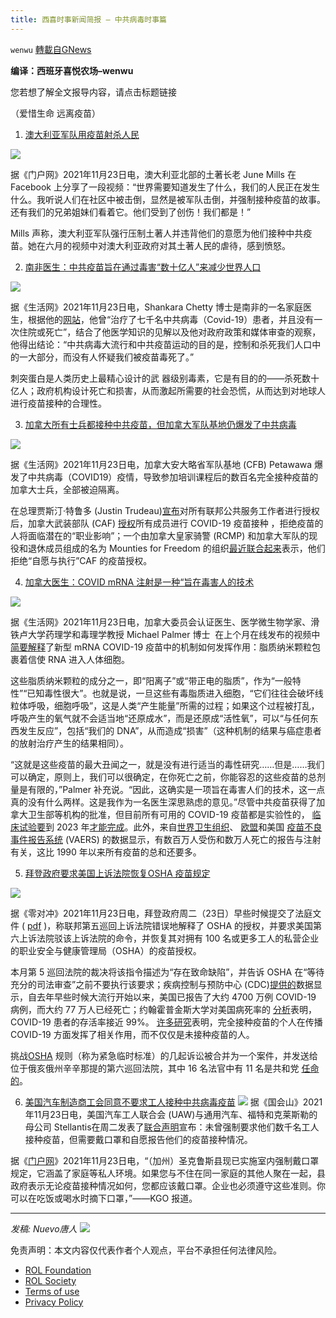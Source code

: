```yaml
---
title: 西喜时事新闻简报 — 中共病毒时事篇
---
```

`wenwu` [轉載自GNews](https://gnews.org/zh-hans/1690898/)

**编译：西班牙喜悦农场–wenwu**

您若想了解全文报导内容，请点击标题链接

（爱惜生命 远离疫苗）

1. [澳大利亚军队用疫苗射杀人民](https://www.thegatewaypundit.com/2021/11/killing-us-killing-people-aboriginal-elder-screams-facebook-rant-australian-military-reportedly-holds-people-shoots-vaccine-video/)

![](https://assets.gnews.org/wp-content/uploads/2021/11/image-662.png)

据《门户网》2021年11月23日电，澳大利亚北部的土著长老 June Mills 在 Facebook 上分享了一段视频：“世界需要知道发生了什么，我们的人民正在发生什么。我听说人们在社区中被击倒，显然是被军队击倒，并强制接种疫苗的故事。还有我们的兄弟姐妹们看着它。他们受到了创伤！我们都是！”

Mills 声称，澳大利亚军队强行压制土著人并违背他们的意愿为他们接种中共疫苗。她在六月的视频中对澳大利亚政府对其土著人民的虐待，感到愤怒。

2. [南非医生：中共疫苗旨在通过毒害“数十亿人”来减少世界人口](https://www.lifesitenews.com/news/jab-will-poison/)

![](https://assets.gnews.org/wp-content/uploads/2021/11/image-664.png)

据《生活网》2021年11月23日电，Shankara Chetty 博士是南非的一名家庭医生，根据他的[网站](https://wonderland.org.za/)，他曾“治疗了七千名中共病毒（Covid-19）患者，并且没有一次住院或死亡”，结合了他医学知识的见解以及他对政府政策和媒体审查的观察，他得出结论：“中共病毒大流行和中共疫苗运动的目的是，控制和杀死我们人口中的一大部分，而没有人怀疑我们被疫苗毒死了。”

刺突蛋白是人类历史上最精心设计的武 器级别毒素，它是有目的的——杀死数十亿人；政府机构设计死亡和损害，从而激起所需要的社会恐慌，从而达到对地球人进行疫苗接种的合理性。

3. [加拿大所有士兵都接种中共疫苗，但加拿大军队基地仍爆发了中共病毒](https://www.lifesitenews.com/news/covid-outbreak-hits-canadian-army-base-even-though-all-soldiers-are-fully-vaccinated/?utm_source=top_news&amp;utm_campaign=usa)

![](https://assets.gnews.org/wp-content/uploads/2021/11/image-666.png)

据《生活网》2021年11月23日电，加拿大安大略省军队基地 (CFB) Petawawa 爆发了中共病毒（COVID19）疫情，导致参加培训课程后的数百名完全接种疫苗的加拿大士兵，全部被迫隔离。

在总理贾斯汀·特鲁多 (Justin Trudeau)[宣布](https://www.lifesitenews.com/news/canada-to-mandate-covid-19-jabs-for-domestic-travel-as-well-as-for-all-federal-workers/?utm_source=featured&amp;utm_campaign=canada)对所有联邦公共服务工作者进行授权后，加拿大武装部队 (CAF) [授权](https://www.lifesitenews.com/news/canadian-military-will-mandate-coronavirus-vaccines-for-all-its-members/)所有成员进行 COVID-19 疫苗接种 ，拒绝疫苗的人将面临潜在的“职业影响”；一个由加拿大皇家骑警 (RCMP) 和加拿大军队的现役和退休成员组成的名为 Mounties for Freedom 的组织[最近联合起来](https://www.lifesitenews.com/news/active-and-retired-canadian-police-officers-warn-head-of-mounted-police-about-forced-vaccines/)表示，他们拒绝“自愿与执行”CAF 的疫苗授权。

4. [加拿大医生：COVID mRNA 注射是一种“旨在毒害人的技术](https://www.lifesitenews.com/news/covid-mrna-shots-are-a-technology-designed-to-poison-people-canadian-doctor/?utm_source=top_news&amp;utm_campaign=usa)

![](https://assets.gnews.org/wp-content/uploads/2021/11/image-668.png)

据《生活网》2021年11月23日电，加拿大委员会认证医生、医学微生物学家、滑铁卢大学药理学和毒理学教授 Michael Palmer 博士  在上个月在线发布的视频中[简要解释](https://www.youtube.com/watch?v=-N9EDHMtkUg)了新型 mRNA COVID-19 疫苗中的机制如何发挥作用：脂质纳米颗粒包裹着信使 RNA 进入人体细胞。

这些脂质纳米颗粒的成分之一，即“阳离子”或“带正电的脂质”，作为“一般特性”“已知毒性很大”。也就是说，一旦这些有毒脂质进入细胞，“它们往往会破坏线粒体呼吸，细胞呼吸”，这是人类“产生能量”所需的过程；如果这个过程被打乱，呼吸产生的氧气就不会适当地“还原成水”，而是还原成“活性氧”，可以“与任何东西发生反应”，包括“我们的 DNA”，从而造成“损害”（这种机制的结果与癌症患者的放射治疗产生的结果相同）。

“这就是这些疫苗的最大丑闻之一，就是没有进行适当的毒性研究……但是……我们可以确定，原则上，我们可以很确定，在你死亡之前，你能容忍的这些疫苗的总剂量是有限的，”Palmer 补充说。“因此，这确实是一项旨在毒害人们的技术，这一点真的没有什么两样。这是我作为一名医生深思熟虑的意见。”尽管中共疫苗获得了加拿大卫生部等机构的批准，但目前所有可用的 COVID-19 疫苗都是实验性的， [临床试验要](https://clinicaltrials.gov/ct2/show/NCT04368728?term=NCT04368728&amp;draw=2&amp;rank=1)到 2023 年[才能完成](https://clinicaltrials.gov/ct2/show/NCT04368728?term=NCT04368728&amp;draw=2&amp;rank=1)。此外，来自[世界卫生组织](https://www.lifesitenews.com/news/who-database-reports-over-2-million-potential-covid-jab-injuries-in-2021-vast-majority-in-women/)、 [欧盟](https://www.lifesitenews.com/news/covid-shots-linked-to-2-million-injuries-21766-deaths-in-europe-eu-reports/)和美国 [疫苗不良事件报告系统](https://vaersanalysis.info/2021/11/19/vaers-summary-for-covid-19-vaccines-through-11-12-2021/) (VAERS) 的数据显示，有数百万人受伤和数万人死亡的报告与注射有关，这比 1990 年以来所有疫苗的总和还要多。

5. [拜登政府要求美国上诉法院恢复OSHA 疫苗规定](https://www.zerohedge.com/political/biden-administration-asks-us-appeals-court-reinstate-osha-vaccine-rule)

![](https://assets.gnews.org/wp-content/uploads/2021/11/image-670.png)

据《零对冲》2021年11月23日电，拜登政府周二（23日）早些时候提交了法庭文件 ( [pdf](https://www.dropbox.com/s/w9c2e54doyqm82e/20211123_GovtMotDissolveStay.pdf?dl=0) )，称联邦第五巡回上诉法院错误地解释了 OSHA 的授权，并要求美国第六上诉法院驳该上诉法院的命令，并恢复其对拥有 100 名或更多工人的私营企业的职业安全与健康管理局（OSHA）的疫苗授权。

本月第 5 巡回法院的裁决将该指令描述为“存在致命缺陷”，并告诉 OSHA 在“等待充分的司法审查”之前不要执行该要求；疾病控制与预防中心 (CDC)[提供的](https://covid.cdc.gov/covid-data-tracker/#trends_dailydeaths)数据显示，自去年早些时候大流行开始以来，美国已报告了大约 4700 万例 COVID-19 病例，而大约 77 万人已经死亡；约翰霍普金斯大学对美国病死率的 [分析](https://coronavirus.jhu.edu/data/mortality)表明，COVID-19 患者的存活率接近 99%。 [许多研究](https://www.theepochtimes.com/professor-vaccinated-people-have-relevant-role-in-spreading-covid-19_4118444.html)表明，完全接种疫苗的个人在传播 COVID-19 方面发挥了相关作用，而不仅仅是未接种疫苗的人。

挑战[OSHA](https://www.theepochtimes.com/t-osha) 规则（称为紧急临时标准）的几起诉讼被合并为一个案件，并发送给位于俄亥俄州辛辛那提的第六巡回法院，其中 16 名法官中有 11 名是共和党 [任命的](https://ballotpedia.org/United_States_Court_of_Appeals_for_the_Sixth_Circuit)。

6. [美国汽车制造商工会同意不要求工人接种中共病毒疫苗](https://thehill.com/policy/healthcare/582895-us-automakers-union-agree-to-not-require-coronavirus-vaccines-for-workers?rl=1)
![](https://assets.gnews.org/wp-content/uploads/2021/11/image-671.png)
据《国会山》2021年11月23日电，美国汽车工人联合会 (UAW)与通用汽车、福特和克莱斯勒的母公司 Stellantis在周二发表了[联合声明](https://uaw.org/statement-covid-19-joint-task-regarding-voluntary-vaccination-status-disclosure-task-force-continues-strongly-recommend-vaccinations-boosters/amp/)宣布：未曾强制要求他们数千名工人接种疫苗，但需要戴口罩和自愿报告他们的疫苗接种情况。

据《[门户网](https://www.thegatewaypundit.com/2021/11/california-county-imposes-indoor-mask-mandate-includes-private-homes/)》2021年11月23日电，“（加州）圣克鲁斯县现已实施室内强制戴口罩规定，它涵盖了家庭等私人环境。如果您与不住在同一家庭的其他人聚在一起，县政府表示无论疫苗接种情况如何，您都应该戴口罩。企业也必须遵守这些准则。你可以在吃饭或喝水时摘下口罩，”——KGO 报道。

* * *

*发稿: Nuevo唐人*
![](https://assets.gnews.org/wp-content/uploads/2021/11/tempsnip132.png)




 

免责声明：本文内容仅代表作者个人观点，平台不承担任何法律风险。

- [ROL Foundation](https://rolfoundation.org/)
- [ROL Society](https://rolsociety.org/)
- [Terms of use](https://gnews.org/terms-of-use-3/)
- [Privacy Policy](https://gnews.org/privacy-policy/)
